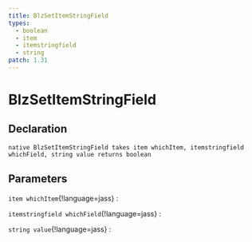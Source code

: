 ```yaml
---
title: BlzSetItemStringField
types:
  - boolean
  - item
  - itemstringfield
  - string
patch: 1.31
---
```


# BlzSetItemStringField

## Declaration

```jass
native BlzSetItemStringField takes item whichItem, itemstringfield whichField, string value returns boolean
```

## Parameters
`item whichItem`{!language=jass}
: 

`itemstringfield whichField`{!language=jass}
: 

`string value`{!language=jass}
: 
